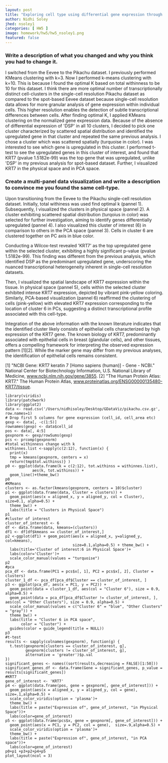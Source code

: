 ```yaml
---
layout: post
title: "Exploring cell type using differential gene expression through KMeans clustering"
author: Nidhi Soley
jhed: nsoley1
categories: [ HW5 ]
image: homework/hw5/hw5_nsoley1.png
featured: false
---
```

### Write a description of what you changed and why you think you had to change it.

I switched from the Eevee to the Pikachu dataset. I previously performed KMeans clustering with k=3. Now I performed k-means clustering with k=10. This is because I found the optimal K based on total withinness to be 10 for this dataset. I think there are more optimal number of transcriptionally distinct cell-clusters in the single-cell resolution Pikachu dataset as compared to the spot-based Eevee dataset because single-cell resolution data allows for more granular analysis of gene expression within individual cells. This higher resolution enables the detection of subtle transcriptional differences between cells.
After finding optimal K, I applied KMeans clustering on the normalized gene expression data. Because of the absence of differential expression of 'DSP' in all 10 clusters, I decided to pick one cluster characterized by scattered spatial distribution and identified the upregulated gene in that cluster and repeated the same previous analysis.
I chose a cluster which was scattered spatially (turquoise in color). I was interested to see which gene is upregulated in this cluster. I performed t-test to see the upregulated genes in this cluster of interest, and found that KRT7 (pvalue 1.5182e-99) was the top gene that was upregulated, unlike 'DSP' in my previous analysis for spot-based dataset. Further, I visualized KRT7 in the physical space and in PCA space.

### Create a multi-panel data visualization and write a description to convince me you found the same cell-type. 

Upon transitioning from the Eevee to the Pikachu single-cell resolution dataset. Initially, total withiness was used find optimal k (pannel 1). Subsequently, I visualized the clusters in physical space (pannel 2). A cluster exhibiting scattered spatial distribution (turqoius in color) was selected for further investigation, aiming to identify genes differentially upregulated (pannel 4). I also visualized this cluster of interest (6) in comparison to others in the PCA space (pannel 3). Cells in cluster 6 are clustered together on PC axis in blue color.

Conducting a Wilcox-test revealed 'KRT7' as the top upregulated gene within the selected cluster, exhibiting a highly significant p-value (pvalue 1.5182e-99). This finding was different from the previous analysis, which identified DSP as the predominant upregulated gene, underscoring the nuanced transcriptional heterogeneity inherent in single-cell resolution datasets.

Then, I visualized the spatial landscape of KRT7 expression within the tissue. In physical space (pannel 5), cells within the selected cluster exhibited intense KRT7 expression, depicted by vibrant pink-yellow coloring. Similarly, PCA-based visualization (pannel 6) reaffirmed the clustering of cells (pink-yellow) with elevated KRT7 expression corresponding to the location of cluster 6 in PCs, suggesting a distinct transcriptional profile associated with this cell-type.

Integration of the above information with the known literature indicates that the identified cluster likely consists of epithelial cells characterized by high expression of the KRT7 gene. The known biology of KRT7, predominantly associated with epithelial cells in breast (glandular cells), and other tissues, offers a compelling framework for interpreting the observed expression pattern [1][2]. While the marker gene may differ from my previous analyses, the identification of epithelial cells remains consistent.

[1] "NCBI Gene: KRT7 keratin 7 [Homo sapiens (human)] - Gene - NCBI." National Center for Biotechnology Information, U.S. National Library of Medicine, www.ncbi.nlm.nih.gov/gene/3855.
[2] "The Human Protein Atlas: KRT7." The Human Protein Atlas, www.proteinatlas.org/ENSG00000135480-KRT7/tissue.



```{r}
library(viridis)
library(patchwork)
library(ggplot2)
data <- read.csv('/Users/nidhisoley/Desktop/GDataViz/pikachu.csv.gz', row.names=1)
# Drop first 5 columns for gene expression (cell_id, cell_area etc)
gexp <- data[, -c(1:5)]
rownames(gexp) <- data$cell_id
pos <- data[, 4:5]
gexpnorm <- gexp/rowSums(gexp)
pcs <- prcomp(gexpnorm)
#total withinness change with k
withinnes.list <-sapply(c(2:12), function(x) { 
  print(x)
  tmp = kmeans(gexpnorm, centers = x)
  return(tmp$tot.withinss)} )
p0 <- ggplot(data.frame(k = c(2:12), tot.withinss = withinnes.list), 
            aes(k, tot.withinss)) +
  geom_line()+theme_bw()
p0
#KMeans
clusters <- as.factor(kmeans(gexpnorm, centers = 10)$cluster)
p1 <- ggplot(data.frame(data, Cluster = clusters)) + 
  geom_point(aes(x = aligned_x, y = aligned_y, col = Cluster), size=0.1, alpha=0.5) + 
  theme_bw() +
  labs(title = "Clusters in Physical Space")
p1
#cluster of interest
cluster_of_interest <- 6
df <- data.frame(data, kmeans=(clusters))
df1 <- df[df$kmeans == cluster_of_interest,]
p2 <-ggplot(df1) + geom_point(aes(x = aligned_x, y=aligned_y, col=kmeans), 
                              size=0.1,alpha=0.5) + theme_bw() + 
  labs(title='Cluster of interest:6 in Physical Space')+
  labs(color='Cluster')+
  scale_color_manual(values = "turquoise")
p2
#pca
pca_df <- data.frame(PC1 = pcs$x[, 1], PC2 = pcs$x[, 2], Cluster = clusters)
cluster_1_df <- pca_df[pca_df$Cluster == cluster_of_interest, ]
p3 <- ggplot(pca_df, aes(x = PC1, y = PC2)) +
  geom_point(data = cluster_1_df, aes(col = "Cluster 6"), size = 0.9, alpha=0.5) +
  geom_point(data = pca_df[pca_df$Cluster != cluster_of_interest, ], aes(col = "Other Clusters"), size = 0.9, alpha=0.5) +
  scale_color_manual(values = c("Cluster 6" = "blue", "Other Clusters" = "gray")) +
  theme_bw() +
  labs(title = "Cluster 6 in PCA space",
       color = "Cluster") +
  guides(color = guide_legend(title = NULL))
p3
#t-test
results <- sapply(colnames(gexpnorm), function(g) {
  t.test(gexpnorm[clusters == cluster_of_interest, g],
         gexpnorm[clusters != cluster_of_interest, g],
         alternative = 'greater')$p.val
})
significant_genes <- names((sort(results,decreasing = FALSE)[1:50]))
significant_genes_df <- data.frame(Gene = significant_genes, p_value = results[significant_genes])
#KRT7
gene_of_interest <- 'KRT7'
p4 <- ggplot(data.frame(pos, gene = gexpnorm[, gene_of_interest])) +
  geom_point(aes(x = aligned_x, y = aligned_y, col = gene),  size=.1,alpha=0.5) +
  scale_color_viridis(option = 'plasma')+
  theme_bw() +
  labs(title = paste("Expression of", gene_of_interest, "in Physical Space"))+
  labs(color=gene_of_interest)
p5 <- ggplot(data.frame(pcs$x, gene = gexpnorm[, gene_of_interest])) +
  geom_point(aes(x = PC1, y = PC2, col = gene),  size=.9,alpha=0.5) +
  scale_color_viridis(option = 'plasma')+
  theme_bw() +
  labs(title = paste("Expression of", gene_of_interest, "in PCA space"))+
  labs(color=gene_of_interest)
p0+p1 +p3+p2+p4+p5
plot_layout(ncol = 3)


```